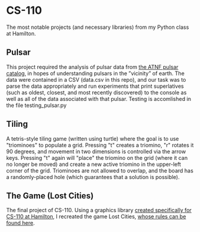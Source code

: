 # CS-110
The most notable projects (and necessary libraries) from my Python class at Hamilton.

## Pulsar
This project required the analysis of pulsar data from [the ATNF pulsar catalog](https://www.atnf.csiro.au), in
hopes of understanding pulsars in the ”vicinity” of earth. The data were contained in a CSV (data.csv in this repo), and our task was to parse the data appropriately and run experiments that print superlatives (such as oldest, closest, and most recently discovered) to the console as well as all of the data associated with that pulsar. Testing is accomlished in the file testing_pulsar.py

## Tiling
A tetris-style tiling game (written using turtle) where the goal is to use "triominoes" to populate a grid. Pressing "t" creates a triomino, "r" rotates it 90 degrees, and movement in two dimensions is controlled via the arrow keys. Pressing "t" again will "place" the triomino on the grid (where it can no longer be moved) and create a new active triomino in the upper-left corner of the grid. Triominoes are not allowed to overlap, and the board has a randomly-placed hole (which guarantees that a solution is possible).

## The Game (Lost Cities)
The final project of CS-110. Using a graphics library [created specifically for CS-110 at Hamilton](https://github.com/matthewjenkins97/CS110-Graphics), I recreated the game Lost Cities, [whose rules can be found here](https://cdn.1j1ju.com/medias/c8/66/47-lost-cities-rulebook.pdf).
